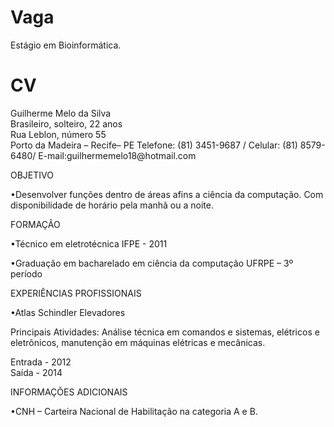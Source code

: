 Vaga
====

Estágio em Bioinformática.


CV
==

<p ALIGN ="left">Guilherme Melo da Silva</br>
Brasileiro, solteiro, 22 anos</br>
Rua Leblon, número 55</br>
Porto da Madeira – Recife– PE
Telefone: (81) 3451-9687 / Celular: (81) 8579-6480/ E-mail:guilhermemelo18@hotmail.com</p>

OBJETIVO

•Desenvolver funções dentro de áreas afins a ciência da computação. Com disponibilidade de horário pela manhã ou a noite.

FORMAÇÃO

•Técnico em eletrotécnica
 IFPE - 2011

•Graduação em bacharelado em ciência da computação 
 UFRPE – 3º período

EXPERIÊNCIAS PROFISSIONAIS 

•Atlas Schindler Elevadores

Principais Atividades: Análise técnica em comandos e sistemas, elétricos e eletrônicos, manutenção em máquinas elétricas e mecânicas.

Entrada - 2012  
Saída  - 2014

INFORMAÇÕES ADICIONAIS

•CNH – Carteira Nacional de Habilitação na categoria A e B.
